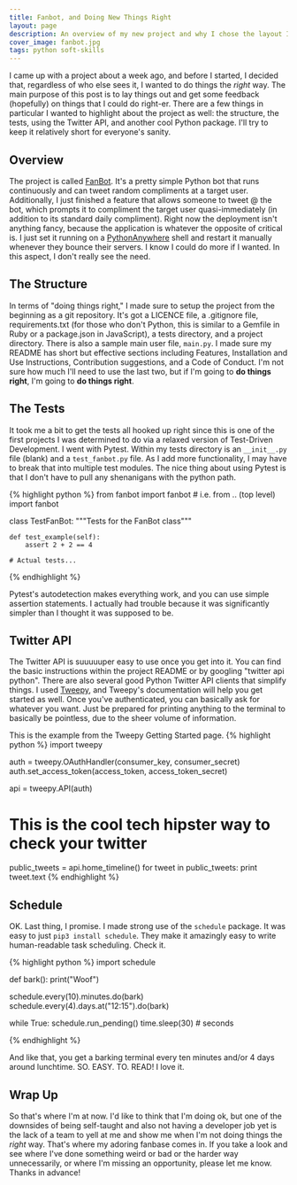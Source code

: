 ```yaml
---
title: Fanbot, and Doing New Things Right
layout: page
description: An overview of my new project and why I chose the layout I did
cover_image: fanbot.jpg
tags: python soft-skills
---
```


I came up with a project about a week ago, and before I started, I decided that, regardless of who else sees it, I wanted to do things the *right* way.  The main purpose of this post is to lay things out and get some feedback (hopefully) on things that I could do right-er.  There are a few things in particular I wanted to highlight about the project as well: the structure, the tests, using the Twitter API, and another cool Python package.  I'll try to keep it relatively short for everyone's sanity.

## Overview

The project is called [FanBot](https://github.com/rpalo/fanbot).  It's a pretty simple Python bot that runs continuously and can tweet random compliments at a target user.  Additionally, I just finished a feature that allows someone to tweet @ the bot, which prompts it to compliment the target user quasi-immediately (in addition to its standard daily compliment).  Right now the deployment isn't anything fancy, because the application is whatever the opposite of critical is.  I just set it running on a [PythonAnywhere](https://pythonanywhere.com) shell and restart it manually whenever they bounce their servers.  I know I could do more if I wanted.  In this aspect, I don't really see the need.

## The Structure

In terms of "doing things right," I made sure to setup the project from the beginning as a git repository.  It's got a LICENCE file, a .gitignore file, requirements.txt (for those who don't Python, this is similar to a Gemfile in Ruby or a package.json in JavaScript), a tests directory, and a project directory.  There is also a sample main user file, `main.py`.  I made sure my README has short but effective sections including Features, Installation and Use Instructions, Contribution suggestions, and a Code of Conduct.  I'm not sure how much I'll need to use the last two, but if I'm going to **do things right**, I'm going to **do things right**.

## The Tests

It took me a bit to get the tests all hooked up right since this is one of the first projects I was determined to do via a relaxed version of Test-Driven Development.  I went with Pytest.  Within my tests directory is an `__init__.py` file (blank) and a `test_fanbot.py` file.  As I add more functionality, I may have to break that into multiple test modules.  The nice thing about using Pytest is that I don't have to pull any shenanigans with the python path.

{% highlight python %}
from fanbot import fanbot # i.e. from .. (top level) import fanbot

class TestFanBot:
    """Tests for the FanBot class"""

    def test_example(self):
        assert 2 + 2 == 4

    # Actual tests...
{% endhighlight %}

Pytest's autodetection makes everything work, and you can use simple assertion statements.  I actually had trouble because it was significantly simpler than I thought it was supposed to be.

## Twitter API

The Twitter API is suuuuuper easy to use once you get into it.  You can find the basic instructions within the project README or by googling "twitter api python".  There are also several good Python Twitter API clients that simplify things.  I used [Tweepy](http://tweepy.readthedocs.io/en/v3.5.0/getting_started.html), and Tweepy's documentation will help you get started as well.  Once you've authenticated, you can basically ask for whatever you want.  Just be prepared for printing anything to the terminal to basically be pointless, due to the sheer volume of information.

This is the example from the Tweepy Getting Started page.
{% highlight python %}
import tweepy

auth = tweepy.OAuthHandler(consumer_key, consumer_secret)
auth.set_access_token(access_token, access_token_secret)

api = tweepy.API(auth)

# This is the cool tech hipster way to check your twitter
public_tweets = api.home_timeline()
for tweet in public_tweets:
    print tweet.text
{% endhighlight %}

## Schedule

OK.  Last thing, I promise.  I made strong use of the `schedule` package.  It was easy to just `pip3 install schedule`.  They make it amazingly easy to write human-readable task scheduling.  Check it.

{% highlight python %}
import schedule

def bark():
    print("Woof")

schedule.every(10).minutes.do(bark)
schedule.every(4).days.at("12:15").do(bark)

while True:
    schedule.run_pending()
    time.sleep(30) # seconds

{% endhighlight %}

And like that, you get a barking terminal every ten minutes and/or 4 days around lunchtime.  SO.  EASY.  TO.  READ!  I love it.

## Wrap Up

So that's where I'm at now.  I'd like to think that I'm doing ok, but one of the downsides of being self-taught and also not having a developer job yet is the lack of a team to yell at me and show me when I'm not doing things the *right* way.  That's where my adoring fanbase comes in.  If you take a look and see where I've done something weird or bad or the harder way unnecessarily, or where I'm missing an opportunity, please let me know.  Thanks in advance!